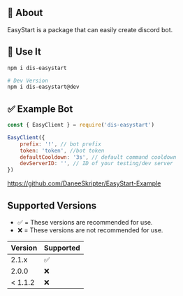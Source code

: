 ## 🤖 About 
EasyStart is a package that can easily create discord bot.
## 📝 Use It
```sh
npm i dis-easystart

# Dev Version
npm i dis-easystart@dev
```
## ✅ Example Bot
```js
const { EasyClient } = require('dis-easystart')

EasyClient({
    prefix: '!', // bot prefix
    token: 'token', //bot token
    defaultCooldown: '3s', // default command cooldown
    devServerID: '', // ID of your testing/dev server
})
```
https://github.com/DaneeSkripter/EasyStart-Example

## Supported Versions

- ✅ = These versions are recommended for use.
- :x: = These versions are not recommended for use.

| Version | Supported          |
| ------- | ------------------ |
| 2.1.x   | :white_check_mark: |
| 2.0.0   | :x: |
| < 1.1.2  | :x:                |

